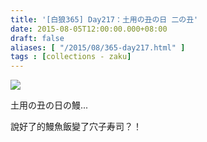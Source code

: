 ```yaml
---
title: '[白狼365] Day217：土用の丑の日 二の丑'
date: 2015-08-05T12:00:00.000+08:00
draft: false
aliases: [ "/2015/08/365-day217.html" ]
tags : [collections - zaku]
---
```


![](/images/zaku217.jpg)

土用の丑の日の鰻...  
  
說好了的鰻魚飯變了穴子寿司？！
